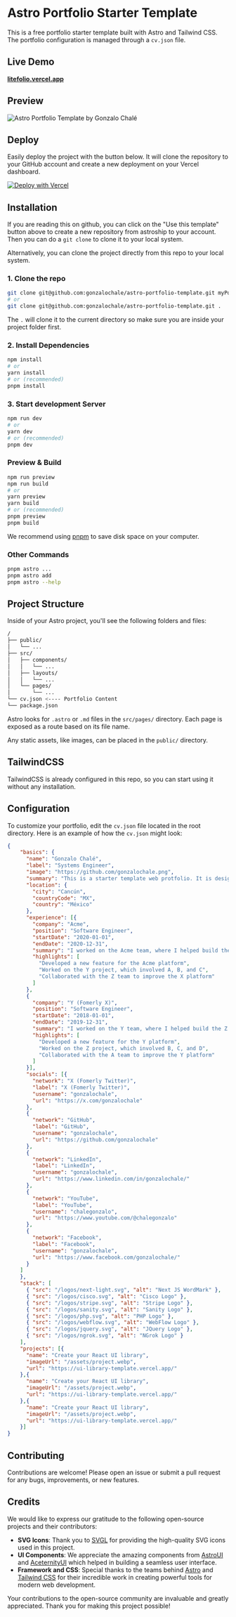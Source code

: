 # Astro Portfolio Starter Template

This is a free portfolio starter template built with Astro and Tailwind CSS. The portfolio configuration is managed through a `cv.json` file.

## Live Demo

**[litefolio.vercel.app](https://litefolio.vercel.app)**

## Preview

![Astro Portfolio Template by Gonzalo Chalé](public/assets/preview.png)

## Deploy

Easily deploy the project with the button below. It will clone the repository to your GitHub account and create a new deployment on your Vercel dashboard.

[![Deploy with Vercel](https://vercel.com/button)](https://vercel.com/new/clone?repository-url=https%3A%2F%2Fgithub.com%2Fgonzalochale%2Fastro-portfolio-template)

## Installation

If you are reading this on github, you can click on the "Use this template" button above to create a new repository from astroship to your account. Then you can do a `git clone` to clone it to your local system.

Alternatively, you can clone the project directly from this repo to your local system.

### 1. Clone the repo

```bash
git clone git@github.com:gonzalochale/astro-portfolio-template.git myPortfolio
# or
git clone git@github.com:gonzalochale/astro-portfolio-template.git .
```

The `.` will clone it to the current directory so make sure you are inside your project folder first.

### 2. Install Dependencies

```bash
npm install
# or
yarn install
# or (recommended)
pnpm install
```

### 3. Start development Server

```bash
npm run dev
# or
yarn dev
# or (recommended)
pnpm dev
```

### Preview & Build

```bash
npm run preview
npm run build
# or
yarn preview
yarn build
# or (recommended)
pnpm preview
pnpm build
```

We recommend using [pnpm](https://pnpm.io/) to save disk space on your computer.

### Other Commands

```bash
pnpm astro ...
pnpm astro add
pnpm astro --help
```

## Project Structure

Inside of your Astro project, you'll see the following folders and files:

``` bash
/
├── public/
│   └── ...
├── src/
│   ├── components/
│   │   └── ...
│   ├── layouts/
│   │   └── ...
│   └── pages/
│       └── ...
└── cv.json <---- Portfolio Content
└── package.json
```

Astro looks for `.astro` or `.md` files in the `src/pages/` directory. Each page is exposed as a route based on its file name.

Any static assets, like images, can be placed in the `public/` directory.

## TailwindCSS

TailwindCSS is already configured in this repo, so you can start using it without any installation.

## Configuration

To customize your portfolio, edit the `cv.json` file located in the root directory. Here is an example of how the `cv.json` might look:

```json
{
    "basics": {
      "name": "Gonzalo Chalé",
      "label": "Systems Engineer",
      "image": "https://github.com/gonzalochale.png",
      "summary": "This is a starter template web protfolio. It is designed to be a starting point to showcase your work and help you stand out from the crowd. Perfect for developers, designers, and other professionals.",
      "location": {
        "city": "Cancún",
        "countryCode": "MX",
        "country": "México"
      },
      "experience": [{
        "company": "Acme",
        "position": "Software Engineer",
        "startDate": "2020-01-01",
        "endDate": "2020-12-31",
        "summary": "I worked on the Acme team, where I helped build the Y feature. I was responsible for Z, which involved A, B, and C.",
        "highlights": [
          "Developed a new feature for the Acme platform",
          "Worked on the Y project, which involved A, B, and C",
          "Collaborated with the Z team to improve the X platform"
        ]
      },
      {
        "company": "Y (Fomerly X)",
        "position": "Software Engineer",
        "startDate": "2018-01-01",
        "endDate": "2019-12-31",
        "summary": "I worked on the Y team, where I helped build the Z feature. I was responsible for A, which involved B, C, and D.",
        "highlights": [
          "Developed a new feature for the Y platform",
          "Worked on the Z project, which involved B, C, and D",
          "Collaborated with the A team to improve the Y platform"
        ]
      }],
      "socials": [{
        "network": "X (Fomerly Twitter)",
        "label": "X (Fomerly Twitter)",
        "username": "gonzalochale",
        "url": "https://x.com/gonzalochale"
      },
      {
        "network": "GitHub",
        "label": "GitHub",
        "username": "gonzalochale",
        "url": "https://github.com/gonzalochale"
      },
      {
        "network": "LinkedIn",
        "label": "LinkedIn",
        "username": "gonzalochale",
        "url": "https://www.linkedin.com/in/gonzalochale/"
      },
      {
        "network": "YouTube",
        "label": "YouTube",
        "username": "chalegonzalo",
        "url": "https://www.youtube.com/@chalegonzalo"
      },
      {
        "network": "Facebook",
        "label": "Facebook",
        "username": "gonzalochale",
        "url": "https://www.facebook.com/gonzalochale/"
      }
    ]
    },
    "stack": [
      { "src": "/logos/next-light.svg", "alt": "Next JS WordMark" },
      { "src": "/logos/cisco.svg", "alt": "Cisco Logo" },
      { "src": "/logos/stripe.svg", "alt": "Stripe Logo" },
      { "src": "/logos/sanity.svg", "alt": "Sanity Logo" },
      { "src": "/logos/php.svg", "alt": "PHP Logo" },
      { "src": "/logos/webflow.svg", "alt": "WebFlow Logo" },
      { "src": "/logos/jquery.svg", "alt": "JQuery Logo" },
      { "src": "/logos/ngrok.svg", "alt": "NGrok Logo" }
    ],
    "projects": [{
      "name": "Create your React UI library",
      "imageUrl": "/assets/project.webp",
      "url": "https://ui-library-template.vercel.app/"
    },{
      "name": "Create your React UI library",
      "imageUrl": "/assets/project.webp",
      "url": "https://ui-library-template.vercel.app/"
    },{
      "name": "Create your React UI library",
      "imageUrl": "/assets/project.webp",
      "url": "https://ui-library-template.vercel.app/"
    }]
}
```

## Contributing

Contributions are welcome! Please open an issue or submit a pull request for any bugs, improvements, or new features.

## Credits

We would like to express our gratitude to the following open-source projects and their contributors:

- **SVG Icons**: Thank you to [SVGL](https://www.svgl.app) for providing the high-quality SVG icons used in this project.
- **UI Components**: We appreciate the amazing components from [AstroUI](https://astroui.vercel.app) and [AceternityUI](https://ui.aceternity.com/) which helped in building a seamless user interface.
- **Framework and CSS**: Special thanks to the teams behind [Astro](https://astro.build) and [Tailwind CSS](https://tailwindcss.com) for their incredible work in creating powerful tools for modern web development.

Your contributions to the open-source community are invaluable and greatly appreciated. Thank you for making this project possible!
